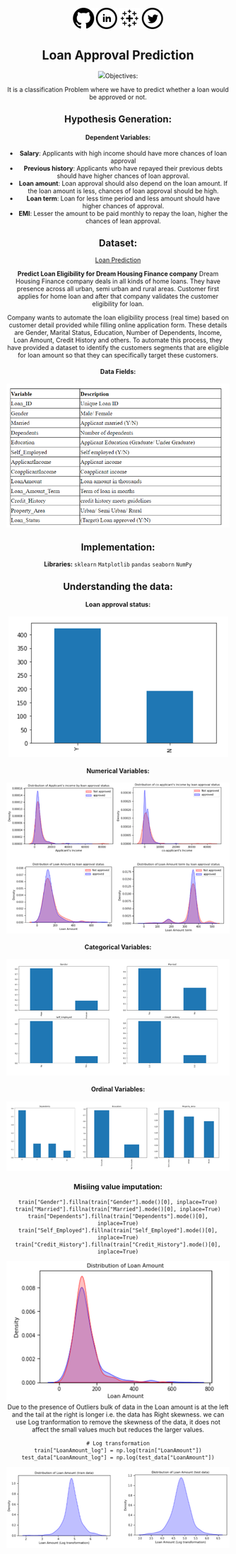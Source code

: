 <div align="center">
  
[1]: https://github.com/Pradnya1208
[2]: https://www.linkedin.com/in/pradnya-patil-b049161ba/
[3]: https://public.tableau.com/app/profile/pradnya.patil3254#!/
[4]: https://twitter.com/Pradnya1208


[![github](https://raw.githubusercontent.com/Pradnya1208/Telecom-Customer-Churn-prediction/c292abd3f9cc647a7edc0061193f1523e9c05e1f/icons/git.svg)][1]
[![linkedin](https://raw.githubusercontent.com/Pradnya1208/Telecom-Customer-Churn-prediction/9f5c4a255972275ced549ea6e34ef35019166944/icons/iconmonstr-linkedin-5.svg)][2]
[![tableau](https://raw.githubusercontent.com/Pradnya1208/Telecom-Customer-Churn-prediction/e257c5d6cf02f13072429935b0828525c601414f/icons/icons8-tableau-software%20(1).svg)][3]
[![twitter](https://raw.githubusercontent.com/Pradnya1208/Telecom-Customer-Churn-prediction/c9f9c5dc4e24eff0143b3056708d24650cbccdde/icons/iconmonstr-twitter-5.svg)][4]

</div>

# <div align="center">Loan Approval Prediction</div>
<div align="center">
<img src = "https://github.com/Pradnya1208/Loan-approval-prediction/blob/main/output/loan-approved.png?raw=true>
</div>


Loan Prediction ia a very common in real-life problem that each retail bank faces atleast once in its lifetime. I done Correctly, it can save a lot of man hours at the end of a retail bank.
## Objectives:
It is a classification Problem where we have to predict whether a loan would be approved or not.

## Hypothesis Generation:
#### Dependent Variables:
- **Salary**: Applicants with high income should have more chances of loan approval
- **Previous history**: Applicants who have repayed their previous debts should have higher chances of loan approval.
- **Loan amount**: Loan approval should also depend on the loan amount. If the loan amount is less, chances of loan approval should be high.
- **Loan term**: Loan for less time period and less amount should have higher chances of approval.
- **EMI**: Lesser the amount to be paid monthly to repay the loan, higher the chances of lean approval.


## Dataset:
[Loan Prediction](https://datahack.analyticsvidhya.com/contest/practice-problem-loan-prediction-iii/)

**Predict Loan Eligibility for Dream Housing Finance company**
Dream Housing Finance company deals in all kinds of home loans. They have presence across all urban, semi urban and rural areas. Customer first applies for home loan and after that company validates the customer eligibility for loan.

Company wants to automate the loan eligibility process (real time) based on customer detail provided while filling online application form. These details are Gender, Marital Status, Education, Number of Dependents, Income, Loan Amount, Credit History and others. To automate this process, they have provided a dataset to identify the customers segments that are eligible for loan amount so that they can specifically target these customers.

#### Data Fields:
![data](https://github.com/Pradnya1208/Loan-approval-prediction/blob/main/output/train.PNG?raw=true)

## Implementation:

**Libraries:** `sklearn` `Matplotlib` `pandas` `seaborn` `NumPy` 
## Understanding the data:
#### Loan approval status:
![Loan status](https://github.com/Pradnya1208/Loan-approval-prediction/blob/main/output/loan_status.PNG?raw=true)
#### Numerical Variables:
![Numerical](https://github.com/Pradnya1208/Loan-approval-prediction/blob/main/output/numerical.PNG?raw=true)


#### Categorical Variables:
![categorical](https://github.com/Pradnya1208/Loan-approval-prediction/blob/main/output/categorical.PNG?raw=true)

#### Ordinal Variables:
![ordinal](https://github.com/Pradnya1208/Loan-approval-prediction/blob/main/output/ordinal.PNG?raw=true)



### Misiing value imputation:
```
train["Gender"].fillna(train["Gender"].mode()[0], inplace=True)
train["Married"].fillna(train["Married"].mode()[0], inplace=True)
train["Dependents"].fillna(train["Dependents"].mode()[0], inplace=True)
train["Self_Employed"].fillna(train["Self_Employed"].mode()[0], inplace=True)
train["Credit_History"].fillna(train["Credit_History"].mode()[0], inplace=True)
```

![dist](https://github.com/Pradnya1208/Loan-approval-prediction/blob/main/output/dist.PNG?raw=true)
Due to the presence of Outliers bulk of data in the Loan amount is at the left and the tail at the right is longer i.e. the data has Right skewness. we can use Log tranformation to remove the skewness of the data, it does not affect the small values much but reduces the larger values.

```
# Log transformation
train["LoanAmount_log"] = np.log(train["LoanAmount"])
test_data["LoanAmount_log"] = np.log(test_data["LoanAmount"])
```
![transformed](https://github.com/Pradnya1208/Loan-approval-prediction/blob/main/output/transformed.PNG?raw=true)
